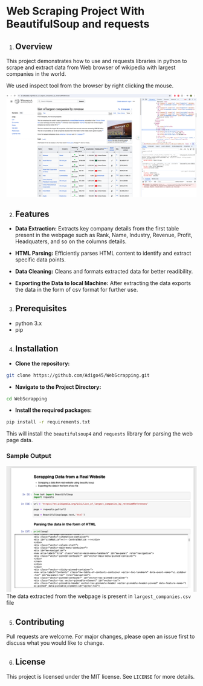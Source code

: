 # Web Scraping Project With BeautifulSoup and requests


1. ## Overview

This project demonstrates how to use and requests libraries in python to scrape and extract data from Web browser of wikipedia with largest companies in the world.

We used inspect tool from the browser by right clicking the mouse.

![wikipedia Data](wikipedia_data.png)

2. ## Features
- **Data Extraction:** Extracts key company details from the first table present in the webpage such as Rank, Name, Industry, Revenue, Profit, Headquaters, and so on the columns details.

- **HTML Parsing:** Efficiently parses HTML content to identify and extract specific data points.

- **Data Cleaning:** Cleans and formats extracted data for better readibility.

- **Exporting the Data to local Machine:** After extracting the data exports the data in the form of csv format for further use.


3. ## Prerequisites
- python 3.x
- pip

4. ## Installation

- **Clone the repository:**
``` bash
git clone https://github.com/Adigo45/WebScrapping.git
```

- **Navigate to the Project Directory:**

```bash
cd WebScrapping
```

- **Install the required packages:**
```bash
pip install -r requirements.txt
```
 This will install the  `beautifulsoup4` and `requests`  library for parsing the web page data.

### Sample Output
 ![Parsed Data](Parsing.png)
The data extracted from the webpage is present in `largest_companies.csv` file

5. ## Contributing

Pull requests are welcome. For major changes, please open an issue first to discuss what you would like to change.


6. ## License
This project is licensed under the MIT license. See `LICENSE` for more details.

